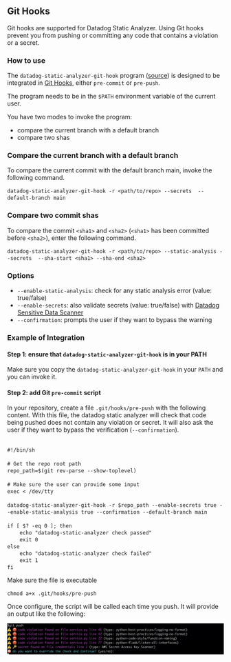 ## Git Hooks

Git hooks are supported for Datadog Static Analyzer. Using
Git hooks prevent you from pushing or committing any code that contains
a violation or a secret.

### How to use

The `datadog-static-analyzer-git-hook` program ([source](../crates/bins/src/bin/datadog-static-analyzer-git-hook))
is designed to be integrated in [Git Hooks](https://git-scm.com/book/en/v2/Customizing-Git-Git-Hooks),
either `pre-commit` or `pre-push`.

The program needs to be in the `$PATH` environment variable of the current user.

You have two modes to invoke the program:

- compare the current branch with a default branch
- compare two shas

### Compare the current branch with a default branch

To compare the current commit with the default branch main, invoke the following command.

```shell
datadog-static-analyzer-git-hook -r <path/to/repo> --secrets  --default-branch main
```

### Compare two commit shas

To compare the commit `<sha1>` and `<sha2>` (`<sha1>` has been committed before `<sha2>`), enter the following command.

```shell
datadog-static-analyzer-git-hook -r <path/to/repo> --static-analysis --secrets  --sha-start <sha1> --sha-end <sha2>
```

### Options

- `--enable-static-analysis`: check for any static analysis error (value: true/false)
- `--enable-secrets`: also validate secrets (value: true/false)
  with [Datadog Sensitive Data Scanner](https://docs.datadoghq.com/sensitive_data_scanner/)
- `--confirmation`: prompts the user if they want to bypass the warning

### Example of Integration

#### Step 1: ensure that `datadog-static-analyzer-git-hook` is in your PATH

Make sure you copy the `datadog-static-analyzer-git-hook` in your `PATH` and you can invoke it.

#### Step 2: add Git `pre-commit` script

In your repository, create a file `.git/hooks/pre-push` with the following content.
With this file, the datadog static analyzer will check that code being pushed does
not contain any violation or secret. It will also ask the user if they want to bypass
the verification (`--confirmation`).

```shell

#!/bin/sh

# Get the repo root path
repo_path=$(git rev-parse --show-toplevel)

# Make sure the user can provide some input
exec < /dev/tty

datadog-static-analyzer-git-hook -r $repo_path --enable-secrets true --enable-static-analysis true --confirmation --default-branch main

if [ $? -eq 0 ]; then
    echo "datadog-static-analyzer check passed"
    exit 0
else
    echo "datadog-static-analyzer check failed"
    exit 1
fi
```

Make sure the file is executable

```shell
chmod a+x .git/hooks/pre-push
```

Once configure, the script will be called each time you push. It will provide
an output like the following:

![Datadog Static Analysis Git Hook](imgs/git-hook.jpeg)


